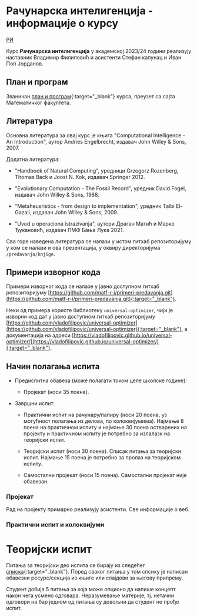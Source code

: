# Рачунарска интелигенција - информације о курсу

[РИ](../README.md)

Курс **Рачунарска интелигенција** у академској 2023/24 години реализују наставник Владимир Филиповић и асистенти Стефан капунац и Иван Поп Јорданов.

## План и програм

Званичан [план и програм](./R269_-_Racunarska_inteligencija.pdf){:target="_blank"} курса, преузет са сајта Математичког факултета.

## Литература

Основна литература за овај курс је књига "Computational Intelligence - An Introduction", аутор Andries Engelbrecht, издавач John Willey & Sons, 2007.

Додатна литература:

- "Handbook of Natural Computing", уредници Grzegorz Rozenberg, Thomas Back и Joost N. Kok, издавач Springer 2012.

- "Evolutionary Computation - The Fossil Record", уредник David Fogel, издавач John Willey & Sons, 1988.  

- "Metaheusristics - from design to implementation", уредник  Tаlbi El-Gazali, издавач John Willey & Sons, 2009.

- "Uvod u operaciona istrazivanja", аутори Драган Матић и Марко Ђукановић, издавач ПМФ Бања Лука 2021.

Сва горе наведена литература се налази у истом гитхaб репозиторијуму у ком се налази и ова презентација, у оквиру директоријума `/predavanja/knjige`.

## Примери изворног кода

Примери изворног кода се налазе у јавно доступном гитхаб репозиторијуму [https://github.com/matf-r-i/primeri-predavanja.git](https://github.com/matf-r-i/primeri-predavanja.git){:target="_blank"}.

Неки од примера користе библиотеку `universal-optimizer`, чији је изворни код дат у јавно доступном гитхаб репозиторијуму [https://github.com/vladofilipovic/universal-optimizer](https://github.com/vladofilipovic/universal-optimizer){:target="_blank"}, а документација на адреси [https://vladofilipovic.github.io/universal-optimizer/](https://vladofilipovic.github.io/universal-optimizer/){:target="_blank"}.

## Начин полагања испита

- Предиспитна обавеза (може полагати током целе школске године):

  - Пројекат (носи 35 поена).

- Завршни испит:
  
  - Практични испит на рачунару/папиру (носи 20 поена, уз могућност полагања из делова, по колоквијумима). Најмање 8 поена на практичном испиту и најмање 30 поена остварених на пројекту и практичном испиту је потребно за излалазк на теоријски испит.
  
  - Теоријски испит (носи 30 поена). Списак питања за теоријски испит. Најмање 15 поена је потребно за пролаз на теоријском испиту.

  - Самостални пројекат (носи 15 поена). Самостални пројекат није обавезан.
  
### Пројекат

Рад на пројекту примарно реализују асистенти. Све информације о веб.

### Практични испит и колоквијуми



# Теоријски испит

Питања за теоријски део испита се бирају из следећег [списка](./ispitna.pitanja.2023.pdf){:target="_blank"}. Поред сваког питања у том спсику је написан обавезни ресурс/секција из књиге или слајдови за његову припрему.

Студент добија 5 питања за која може опционо да напише концепт након чега усмено одговара.
Неразумевање материје, тј. нетачни одговори на бар једном од питања су довољни да студент не прође испит.
